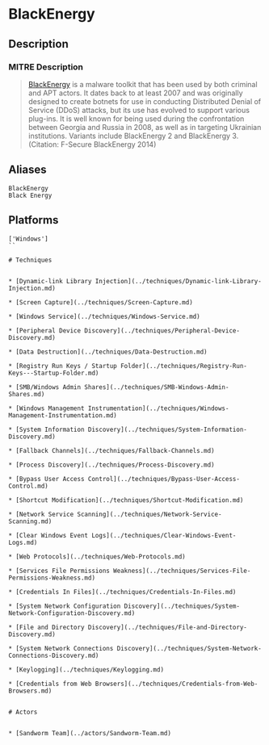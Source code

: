 
# BlackEnergy

## Description

### MITRE Description

> [BlackEnergy](https://attack.mitre.org/software/S0089) is a malware toolkit that has been used by both criminal and APT actors. It dates back to at least 2007 and was originally designed to create botnets for use in conducting Distributed Denial of Service (DDoS) attacks, but its use has evolved to support various plug-ins. It is well known for being used during the confrontation between Georgia and Russia in 2008, as well as in targeting Ukrainian institutions. Variants include BlackEnergy 2 and BlackEnergy 3. (Citation: F-Secure BlackEnergy 2014)

## Aliases

```
BlackEnergy
Black Energy
```

## Platforms

```
['Windows']
``

# Techniques


* [Dynamic-link Library Injection](../techniques/Dynamic-link-Library-Injection.md)

* [Screen Capture](../techniques/Screen-Capture.md)
    
* [Windows Service](../techniques/Windows-Service.md)
    
* [Peripheral Device Discovery](../techniques/Peripheral-Device-Discovery.md)
    
* [Data Destruction](../techniques/Data-Destruction.md)
    
* [Registry Run Keys / Startup Folder](../techniques/Registry-Run-Keys---Startup-Folder.md)
    
* [SMB/Windows Admin Shares](../techniques/SMB-Windows-Admin-Shares.md)
    
* [Windows Management Instrumentation](../techniques/Windows-Management-Instrumentation.md)
    
* [System Information Discovery](../techniques/System-Information-Discovery.md)
    
* [Fallback Channels](../techniques/Fallback-Channels.md)
    
* [Process Discovery](../techniques/Process-Discovery.md)
    
* [Bypass User Access Control](../techniques/Bypass-User-Access-Control.md)
    
* [Shortcut Modification](../techniques/Shortcut-Modification.md)
    
* [Network Service Scanning](../techniques/Network-Service-Scanning.md)
    
* [Clear Windows Event Logs](../techniques/Clear-Windows-Event-Logs.md)
    
* [Web Protocols](../techniques/Web-Protocols.md)
    
* [Services File Permissions Weakness](../techniques/Services-File-Permissions-Weakness.md)
    
* [Credentials In Files](../techniques/Credentials-In-Files.md)
    
* [System Network Configuration Discovery](../techniques/System-Network-Configuration-Discovery.md)
    
* [File and Directory Discovery](../techniques/File-and-Directory-Discovery.md)
    
* [System Network Connections Discovery](../techniques/System-Network-Connections-Discovery.md)
    
* [Keylogging](../techniques/Keylogging.md)
    
* [Credentials from Web Browsers](../techniques/Credentials-from-Web-Browsers.md)
    

# Actors


* [Sandworm Team](../actors/Sandworm-Team.md)

